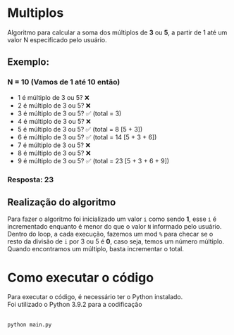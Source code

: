 # Multiplos
Algoritmo para calcular a soma dos múltiplos de **3** ou **5**, a partir de 1 até um valor N especificado pelo usuário.
## Exemplo:
### N = 10 (Vamos de 1 até 10 então)
- 1 é múltiplo de 3 ou 5? ❌
- 2 é múltiplo de 3 ou 5? ❌
- 3 é múltiplo de 3 ou 5? ✅ (total = 3)
- 4 é múltiplo de 3 ou 5? ❌
- 5 é múltiplo de 3 ou 5? ✅ (total = 8 [5 + 3])
- 6 é múltiplo de 3 ou 5? ✅ (total = 14 [5 + 3 + 6])
- 7 é múltiplo de 3 ou 5? ❌
- 8 é múltiplo de 3 ou 5? ❌
- 9 é múltiplo de 3 ou 5? ✅ (total = 23 [5 + 3 + 6 + 9])<br>
### Resposta: 23

## Realização do algoritmo
Para fazer o algoritmo foi inicializado um valor ``i`` como sendo **1**, esse ``i`` é incrementado enquanto é menor do que o valor ``N`` informado pelo usuário.<br>
Dentro do loop, a cada execução, fazemos um mod `%` para checar se o resto da divisão de ```i``` por 3 ou 5 é **0**, caso seja, temos um número múltiplo.<br>
Quando encontramos um múltiplo, basta incrementar o total.<br>

# Como executar o código
Para executar o código, é necessário ter o Python instalado.<br>
Foi utilizado o Python 3.9.2 para a codificação<br><br>
```python
python main.py
```
